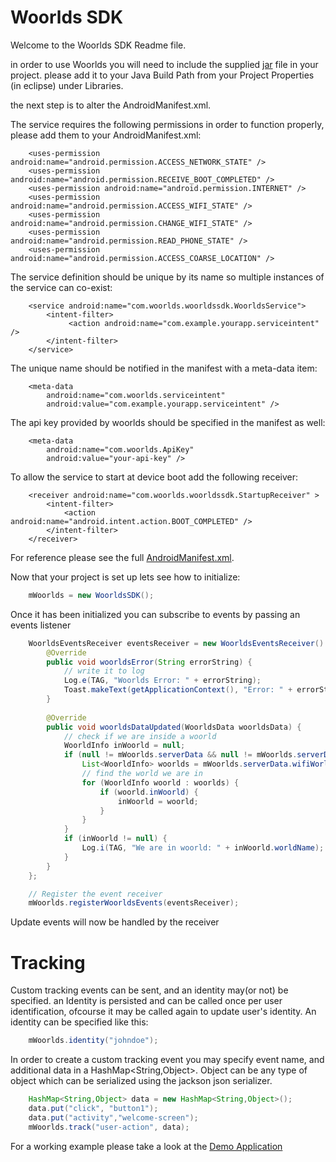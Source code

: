 Woorlds SDK
============

Welcome to the Woorlds SDK Readme file.

in order to use Woorlds you will need to include the supplied [jar](WoorldsDemo/libs/WoorldsSDK.jar) file in your project. please add it to your Java Build Path from your Project Properties (in eclipse) under Libraries.

the next step is to alter the AndroidManifest.xml.

The service requires the following permissions in order to function properly, please add them to your AndroidManifest.xml:
```
    <uses-permission android:name="android.permission.ACCESS_NETWORK_STATE" />
    <uses-permission android:name="android.permission.RECEIVE_BOOT_COMPLETED" />
    <uses-permission android:name="android.permission.INTERNET" />
    <uses-permission android:name="android.permission.ACCESS_WIFI_STATE" />
    <uses-permission android:name="android.permission.CHANGE_WIFI_STATE" />
    <uses-permission android:name="android.permission.READ_PHONE_STATE" />
    <uses-permission android:name="android.permission.ACCESS_COARSE_LOCATION" />
```
The service definition should be unique by its name so multiple instances of the service can co-exist:

```
    <service android:name="com.woorlds.woorldssdk.WoorldsService">
        <intent-filter>
             <action android:name="com.example.yourapp.serviceintent" />
        </intent-filter>
    </service>
```

The unique name should be notified in the manifest with a meta-data item:
```
    <meta-data
        android:name="com.woorlds.serviceintent"
        android:value="com.example.yourapp.serviceintent" />
```

The api key provided by woorlds should be specified in the manifest as well:
```
    <meta-data
        android:name="com.woorlds.ApiKey"
        android:value="your-api-key" />
```

To allow the service to start at device boot add the following receiver:
```
    <receiver android:name="com.woorlds.woorldssdk.StartupReceiver" >
        <intent-filter>
            <action android:name="android.intent.action.BOOT_COMPLETED" />
        </intent-filter>
    </receiver>
```
For reference please see the full [AndroidManifest.xml](WoorldsDemo/AndroidManifest.xml).

Now that your project is set up lets see how to initialize:
```java
    mWoorlds = new WoorldsSDK();
```

Once it has been initialized you can subscribe to events by passing an events listener
```java
    WoorldsEventsReceiver eventsReceiver = new WoorldsEventsReceiver() {
        @Override
        public void woorldsError(String errorString) {
            // write it to log
            Log.e(TAG, "Woorlds Error: " + errorString);
            Toast.makeText(getApplicationContext(), "Error: " + errorString, Toast.LENGTH_SHORT).show();
        }
    
        @Override
        public void woorldsDataUpdated(WoorldsData woorldsData) {
            // check if we are inside a woorld
            WoorldInfo inWoorld = null;
            if (null != mWoorlds.serverData && null != mWoorlds.serverData.wifiWorlds) {
                List<WoorldInfo> woorlds = mWoorlds.serverData.wifiWorlds;
                // find the world we are in
                for (WoorldInfo woorld : woorlds) {
                    if (woorld.inWoorld) {
                        inWoorld = woorld;
                    }
                }
            }
            if (inWoorld != null) {
                Log.i(TAG, "We are in woorld: " + inWoorld.worldName);
            }
        }
    };

    // Register the event receiver
    mWoorlds.registerWoorldsEvents(eventsReceiver);
```

Update events will now be handled by the receiver

Tracking
========
Custom tracking events can be sent, and an identity may(or not) be specified. an Identity is persisted and can be called once per user identification, ofcourse it may be called again to update user's identity. An identity can be specified like this:

```java
    mWoorlds.identity("johndoe");
```

In order to create a custom tracking event you may specify event name, and additional data in a HashMap<String,Object>. Object can be any type of object which can be serialized using the jackson json serializer.
```java
    HashMap<String,Object> data = new HashMap<String,Object>();
    data.put("click", "button1");
    data.put("activity","welcome-screen");
    mWoorlds.track("user-action", data);
```
For a working example please take a look at the [Demo Application](WoorldsDemo/src/com/example/woorldsdemo/DemoActivity.java)
